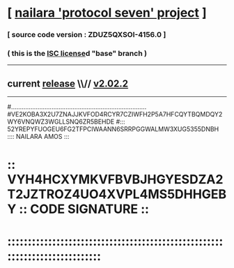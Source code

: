 
# [ [nailara 'protocol seven' project](http://nailara.network/) ]

### [ source code version : ZDUZ5QXSOI-4156.0 ]

### ( this is the [ISC license](license)d "base" branch )
---
## current [release](https://github.com/nailara-technologies/protocol-7/releases) \\\\// [v2.02.2](https://github.com/nailara-technologies/protocol-7/releases/tag/v2.02.2)
---

#.............................................................................
#VE2KOBA3X2U7ZNAJJKVFOD4RCYR7CZIWFH2P5A7HFCQYTBQMDQY2WY6VNQWZ3WGLLSNQ6ZR5BEHDE
#::: 52YREPYFUOGEU6FG2TFPCIWAANN6SRRPGGWALMW3XUG5355DNBH :::: NAILARA AMOS :::
# :: VYH4HCXYMKVFBVBJHGYESDZA2T2JZTROZ4UO4XVPL4MS5DHHGEBY :: CODE SIGNATURE ::
# ::::::::::::::::::::::::::::::::::::::::::::::::::::::::::::::::::::::::::::
